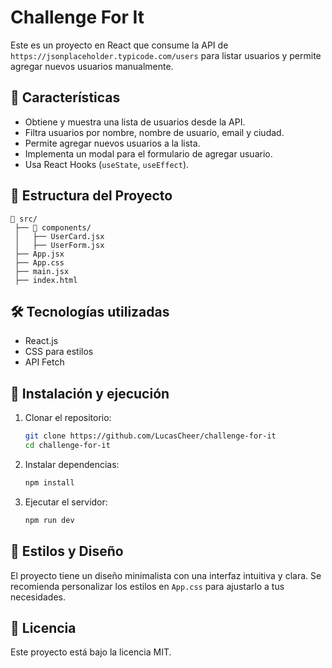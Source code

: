 # Challenge For It

Este es un proyecto en React que consume la API de `https://jsonplaceholder.typicode.com/users` para listar usuarios y permite agregar nuevos usuarios manualmente.

## 📌 Características
- Obtiene y muestra una lista de usuarios desde la API.
- Filtra usuarios por nombre, nombre de usuario, email y ciudad.
- Permite agregar nuevos usuarios a la lista.
- Implementa un modal para el formulario de agregar usuario.
- Usa React Hooks (`useState`, `useEffect`).

## 📁 Estructura del Proyecto
```
📂 src/
 ├── 📂 components/
 │   ├── UserCard.jsx
 │   ├── UserForm.jsx
 ├── App.jsx
 ├── App.css
 ├── main.jsx
 ├── index.html
```

## 🛠 Tecnologías utilizadas
- React.js
- CSS para estilos
- API Fetch

## 🚀 Instalación y ejecución
1. Clonar el repositorio:
   ```bash
   git clone https://github.com/LucasCheer/challenge-for-it
   cd challenge-for-it
   ```
2. Instalar dependencias:
   ```bash
   npm install
   ```
3. Ejecutar el servidor:
   ```bash
   npm run dev
   ```

## 🎨 Estilos y Diseño
El proyecto tiene un diseño minimalista con una interfaz intuitiva y clara. Se recomienda personalizar los estilos en `App.css` para ajustarlo a tus necesidades.

## 📜 Licencia
Este proyecto está bajo la licencia MIT.
